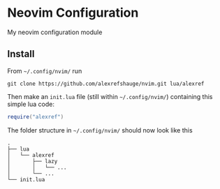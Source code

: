 # Neovim Configuration
My neovim configuration module

## Install
From `~/.config/nvim/` run

`git clone https://github.com/alexrefshauge/nvim.git lua/alexref`

Then make an `init.lua` file (still within `~/.config/nvim/`) containing this simple lua code:

```lua
require("alexref")
```

The folder structure in `~/.config/nvim/` should now look like this

```
.
├── lua
│   └── alexref
│       ├── lazy
│       │   └── ...
│       └── ...
└── init.lua
```
